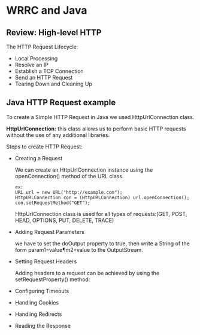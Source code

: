 # WRRC and Java

## Review: High-level HTTP

The HTTP Request Lifecycle:

* Local Processing
* Resolve an IP
* Establish a TCP Connection
* Send an HTTP Request
* Tearing Down and Cleaning Up

## Java HTTP Request example

To create a Simple HTTP Request in Java we used HttpUrlConnection class.

**HttpUrlConnection:** this class allows us to perform basic HTTP requests without the use of any additional libraries. 

Steps to create HTTP Request:

* Creating a Request

    We can create an HttpUrlConnection instance using the openConnection() method of the URL class.
    ```
    ex:
    URL url = new URL("http://example.com");
    HttpURLConnection con = (HttpURLConnection) url.openConnection();
    con.setRequestMethod("GET");
    ```

    HttpUrlConnection class is used for all types of requests:(GET, POST, HEAD, OPTIONS, PUT, DELETE, TRACE)

* Adding Request Parameters

    we have to set the doOutput property to true, then write a String of the form param1=value¶m2=value to the OutputStream.

* Setting Request Headers

    Adding headers to a request can be achieved by using the setRequestProperty() method:

* Configuring Timeouts
* Handling Cookies
* Handling Redirects
* Reading the Response
